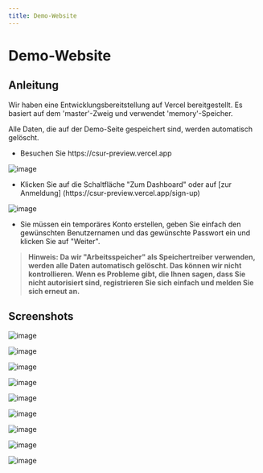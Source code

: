 ```yaml
---
title: Demo-Website
---
```


# Demo-Website

## Anleitung

Wir haben eine Entwicklungsbereitstellung auf Vercel bereitgestellt. Es basiert auf dem 'master'-Zweig und verwendet 'memory'-Speicher.

Alle Daten, die auf der Demo-Seite gespeichert sind, werden automatisch gelöscht.

- Besuchen Sie https\://csur-preview\.vercel.app

![image](https://github.com/ocoke/csur-site/assets/71591824/5cbad18d-5f59-449e-8579-6c4ee0fe8418)

- Klicken Sie auf die Schaltfläche "Zum Dashboard" oder auf \[zur Anmeldung] (https\://csur-preview\.vercel.app/sign-up)

![image](https://github.com/ocoke/csur-site/assets/71591824/13e77354-4976-41bf-8b53-83f4b1fdb289)

- Sie müssen ein temporäres Konto erstellen, geben Sie einfach den gewünschten Benutzernamen und das gewünschte Passwort ein und klicken Sie auf "Weiter".

> **Hinweis: Da wir "Arbeitsspeicher" als Speichertreiber verwenden, werden alle Daten automatisch gelöscht. Das können wir nicht kontrollieren. Wenn es Probleme gibt, die Ihnen sagen, dass Sie nicht autorisiert sind, registrieren Sie sich einfach und melden Sie sich erneut an.**

## Screenshots

![image](https://github.com/ocoke/csur-site/assets/71591824/e1df7f3e-3367-4f44-bf56-0af30b51a942)

![image](https://github.com/ocoke/csur-site/assets/71591824/37e77edb-a53f-4378-9c1c-205a9a82590f)

![image](https://github.com/ocoke/csur-site/assets/71591824/fa34fdec-d93c-4313-b6bf-dfb67cc317d1)

![image](https://github.com/ocoke/csur-site/assets/71591824/46d80691-d6a9-4adc-8ced-991c48ad7398)

![image](https://github.com/ocoke/csur-site/assets/71591824/1157e075-6c6e-492b-a7d4-786bef5d03b4)

![image](https://github.com/ocoke/csur-site/assets/71591824/e3290ba0-a858-4c52-8fcd-37d9a93d50b1)

![image](https://github.com/ocoke/csur-site/assets/71591824/04338631-c62c-49e2-a30a-d1b71d76787b)

![image](https://github.com/ocoke/csur-site/assets/71591824/45e6bd68-ec95-4152-8cde-124da47f6aab)

![image](https://github.com/ocoke/csur-site/assets/71591824/7eaa8594-6d97-40bf-bbd4-5443f43a921f)
